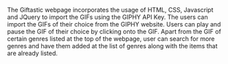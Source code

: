The Giftastic webpage incorporates the usage of HTML, CSS, Javascript and JQuery to import the GIFs using the GIPHY API Key.
The users can import the GIFs of their choice from the GIPHY website.
Users can play and pause the GIF of their choice by clicking onto the GIF.
Apart from the GIF of certain genres listed at the top of the webpage, user can search for more genres and have them added at the list of genres along with the items that are already listed. 